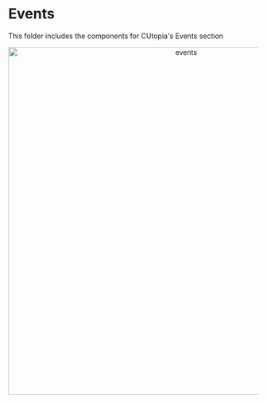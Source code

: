 # Events
This folder includes the components for CUtopia's Events section
</br>
<p align="center">
  <img src="https://github.com/FlyingTwigs/CUtopia/blob/temp-3/imagesforREADME/events.png" alt="events" width="700" >
</p>
